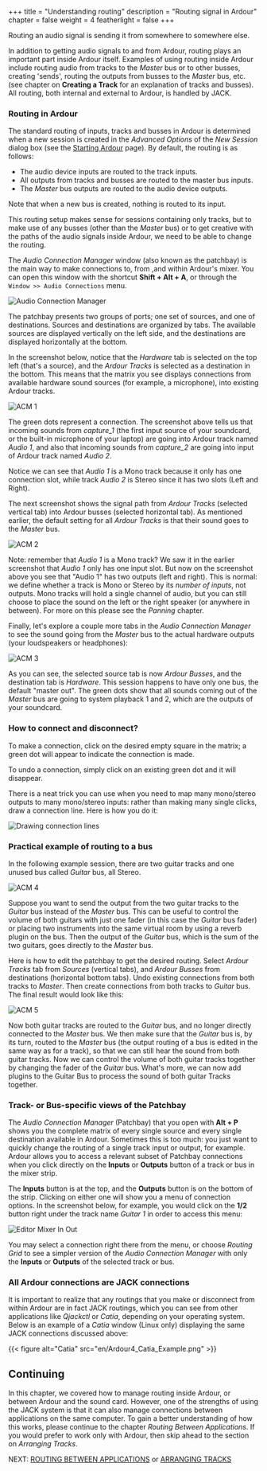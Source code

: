 +++
title = "Understanding routing"
description = "Routing signal in Ardour"
chapter = false
weight = 4
featherlight = false
+++

Routing an audio signal is sending it from somewhere to somewhere else.

In addition to getting audio signals to and from Ardour, routing plays an
important part inside Ardour itself. Examples of using routing inside Ardour
include routing audio from tracks to the _Master_ bus or to other busses,
creating 'sends', routing the outputs from busses to the _Master_ bus, etc. (see
chapter on **Creating a Track** for an explanation of tracks and busses). All
routing, both internal and external to Ardour, is handled by JACK.

### Routing in Ardour

The standard routing of inputs, tracks and busses in Ardour is determined when
a new session is created in the _Advanced Options_ of the _New Session_ dialog
box (see the [Starting Ardour](../../getting-started/starting-ardour-on-ubuntu/)
page). By default, the routing is as follows:

- The audio device inputs are routed to the track inputs.
- All outputs from tracks and busses are routed to the master bus inputs.
- The _Master_ bus outputs are routed to the audio device outputs.

Note that when a new bus is created, nothing is routed to its input.

This routing setup makes sense for sessions containing only tracks, but to make
use of any busses (other than the _Master_ bus) or to get creative with the
paths of the audio signals inside Ardour, we need to be able to change the
routing. 

The _Audio Connection Manager_ window (also known as the patchbay) is the main
way to make connections to, from ,and within Ardour's mixer. You can open this
window with the shortcut **Shift + Alt + A**, or through the
`Window >> Audio Connections` menu.

![Audio Connection Manager](en/ardour7-audio-connections-in-menu.png?width=40vw)

The patchbay presents two groups of ports; one set of sources, and one of
destinations. Sources and destinations are organized by tabs. The available
sources are displayed vertically on the left side, and the destinations are
displayed horizontally at the bottom.

In the screenshot below, notice that the _Hardware_ tab is selected on the top
left (that's a source), and the *_Ardour Tracks_* is selected as a destination
in the bottom. This means that the matrix you see displays connections from
available hardware sound sources (for example, a microphone), into existing
Ardour tracks.  

![ACM 1](en/ardour7-audio-connection-manager-1.png?width=40vw)

The green dots represent a connection. The screenshot above tells us that
incoming sounds from _capture\_1_ (the first input source of your soundcard, or
the built-in microphone of your laptop) are going into Ardour track named _Audio
1_, and also that incoming sounds from _capture\_2_ are going into input of
Ardour track named _Audio 2_. 

Notice we can see that _Audio 1_ is a Mono track because it only has one
connection slot, while track _Audio 2_ is Stereo since it has two slots (Left
and Right).

The next screenshot shows the signal path from _Ardour Tracks_ (selected
vertical tab) into Ardour busses (selected horizontal tab). As mentioned
earlier, the default setting for all _Ardour Tracks_ is that their sound goes to
the _Master_ bus.

![ACM 2](en/ardour7-audio-connection-manager-2.png?width=40vw)

Note: remember that _Audio 1_ is a Mono track? We saw it in the earlier
screenshot that _Audio 1_ only has one input slot. But now on the screenshot
above you see that "Audio 1" has two outputs (left and right). This is normal:
we define whether a track is Mono or Stereo by its *number of inputs*, not
outputs. Mono tracks will hold a single channel of audio, but you can still
choose to place the sound on the left or the right speaker (or anywhere in
between). For more on this  please see the _Panning_ chapter.

Finally, let's explore a couple more tabs in the _Audio Connection Manager_ to
see the sound going from the _Master_ bus to the actual hardware outputs (your
loudspeakers or headphones):

![ACM 3](en/ardour7-audio-connection-manager-3.png?width=40vw)

As you can see, the selected source tab is now _Ardour Busses_, and the
destination tab is _Hardware_. This session happens to have only one bus, the
default "master out". The green dots show that all sounds coming out of the
_Master_ bus are going to system playback 1 and 2, which are the outputs of your
soundcard. 

### How to connect and disconnect?

To make a connection, click on the desired empty square in the matrix; a green
dot will appear to indicate the connection is made.

To undo a connection, simply click on an existing green dot and it will
disappear.

There is a neat trick you can use when you need to map many mono/stereo outputs
to many mono/stereo inputs: rather than making many single clicks, draw a
connection line. Here is how you do it:

![Drawing connection lines](en/ardour7-drawing-connection-lines.gif?height=75vh)

### Practical example of routing to a bus 

In the following example session, there are two guitar tracks and one
unused bus called _Guitar_ bus, all Stereo.

![ACM 4](en/ardour7-audio-connection-manager-4.png?width=30vw)

Suppose you want to send the output from the two guitar tracks to the _Guitar_
bus instead of the _Master_ bus. This can be useful to control the volume of
both guitars with just one fader (in this case the _Guitar_ bus fader) or
placing two instruments into the same virtual room by using a reverb plugin on
the bus. Then the output of the _Guitar_ bus, which is the sum of the two
guitars, goes directly to the _Master_ bus.

Here is how to edit the patchbay to get the desired routing. Select _Ardour
Tracks_ tab from _Sources_ (vertical tabs), and _Ardour Busses_ from
destinations (horizontal bottom tabs). Undo existing connections from both
tracks to _Master_. Then create connections from both tracks to _Guitar_ bus.
The final result would look like this: 

![ACM 5](en/ardour7-audio-connection-manager-5.png?width=40vw)

Now both guitar tracks are routed to the _Guitar_ bus, and no longer directly
connected to the _Master_ bus. We then make sure that the _Guitar_ bus is, by
its turn, routed to the _Master_ bus (the output routing of a bus is edited in
the same way as for a track), so that we can still hear the sound from both
guitar tracks. Now we can control the volume of both guitar tracks together by
changing the fader of the _Guitar_ bus. What's more, we can now add plugins to
the Guitar Bus to process the sound of both guitar Tracks together.

### Track- or Bus-specific views of the Patchbay

The _Audio Connection Manager_ (Patchbay) that you open with **Alt + P** shows
you  the complete matrix of every single source and every single destination
available in Ardour. Sometimes this is too much: you just want to quickly change
the routing of a single track input or output, for example. Ardour allows you to
access a relevant subset of Patchbay connections when you click directly on the
**Inputs** or **Outputs** button of a track or bus in the mixer strip.

The **Inputs** button is at the top, and the **Outputs** button is on the bottom
of the  strip. Clicking on either one will show you a menu of connection
options. In the  screenshot below, for example, you would click on the **1/2**
button right under the track name _Guitar 1_ in order to access this menu:

![Editor Mixer In Out](en/ardour7-editor-mixer-in-out.png?width=30vw)

You may select a connection right there from the menu, or choose _Routing Grid_ 
to see a simpler version of the _Audio Connection Manager_ with only the
**Inputs** or **Outputs** of the selected track or bus. 

### All Ardour connections are JACK connections

It is important to realize that any routings that you make or disconnect from
within Ardour are in fact JACK routings, which you can see from other
applications like _Qjackctl_ or _Catia_, depending on your operating system.
Below is an example of a _Catia_ window (Linux only) displaying the same JACK
connections discussed above:

{{< figure alt="Catia" src="en/Ardour4_Catia_Example.png" >}} 

## Continuing

In this chapter, we covered how to manage routing inside Ardour, or between
Ardour and the sound card. However, one of the strengths of using the JACK
system is that it can also manage connections between applications on the same
computer. To gain a better understanding of how this works, please continue to
the chapter _Routing Between Applications_. If you would prefer to work only
with Ardour, then skip ahead to the section on _Arranging Tracks_.

NEXT: [ROUTING BETWEEN APPLICATIONS](../routing-between-applications) or 
[ARRANGING TRACKS](../../editing-sessions/arranging-tracks/)
